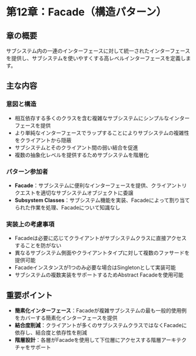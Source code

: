 # 第12章：Facade（構造パターン）

## 章の概要
サブシステム内の一連のインターフェースに対して統一されたインターフェースを提供し、サブシステムを使いやすくする高レベルインターフェースを定義します。

## 主な内容

### 意図と構造
- 相互依存する多くのクラスを含む複雑なサブシステムにシンプルなインターフェースを提供
- より単純なインターフェースでラップすることによりサブシステムの複雑性をクライアントから隠蔽
- サブシステムとそのクライアント間の弱い結合を促進
- 複数の抽象化レベルを提供するためサブシステムを階層化

### パターン参加者
- **Facade**：サブシステムに便利なインターフェースを提供、クライアントリクエストを適切なサブシステムオブジェクトに委譲
- **Subsystem Classes**：サブシステム機能を実装、Facadeによって割り当てられた作業を処理、Facadeについて知識なし

### 実装上の考慮事項
- Facadeは必要に応じてクライアントがサブシステムクラスに直接アクセスすることを防がない
- 異なるサブシステム側面やクライアントタイプに対して複数のファサードを提供可能
- Facadeインスタンスが1つのみ必要な場合はSingletonとして実装可能
- サブシステムの複数実装をサポートするためAbstract Facadeを使用可能

## 重要ポイント
- **簡素化インターフェース**：Facadeが複雑サブシステムの最も一般的使用例をカバーする簡素化インターフェースを提供
- **結合度削減**：クライアントが多くのサブシステムクラスではなくFacadeに依存し、結合度と依存性を削減
- **階層設計**：各層がFacadeを使用して下位層にアクセスする階層アーキテクチャをサポート